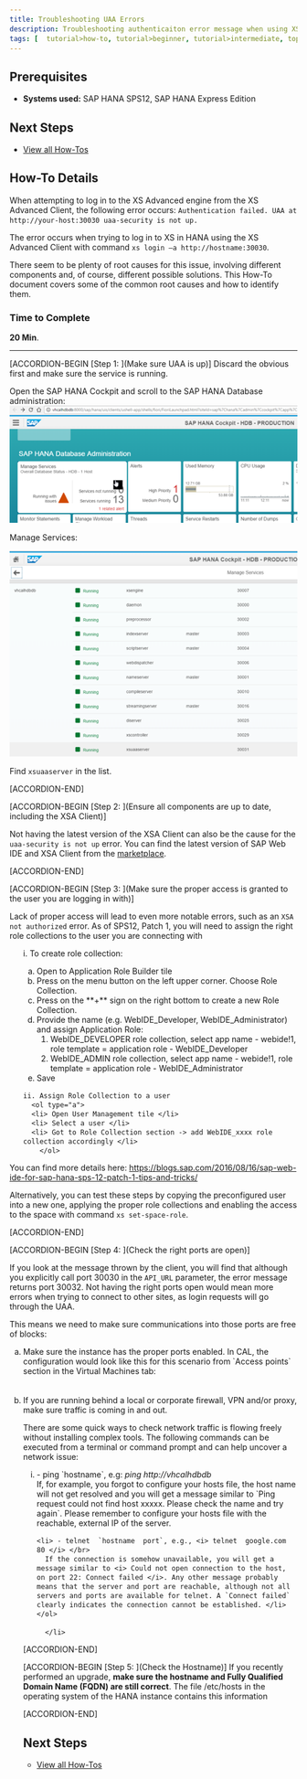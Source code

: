 ```yaml
---
title: Troubleshooting UAA Errors
description: Troubleshooting authenticaiton error message when using XS Advanced client to log in to  SAP HANA
tags: [  tutorial>how-to, tutorial>beginner, tutorial>intermediate, topic>cloud, topic>security, products>sap-hana, products>sap-hana\,-express-edition, products>sap-hana-cloud-platform ]
---
```

## Prerequisites  
 - **Systems used:** SAP HANA SPS12, SAP HANA Express Edition

## Next Steps
 - [View all How-Tos](http://www.sap.com/developer/tutorial-navigator.how-to.html)


## How-To Details
When attempting to log in to the XS Advanced engine from the XS Advanced Client, the following error occurs: `Authentication failed. UAA at http://your-host:30030 uaa-security is not up.`

The error occurs when trying to log in to XS in HANA using the XS Advanced Client with command `xs login –a http://hostname:30030`.

There seem to be plenty of root causes for this issue, involving different components and, of course, different possible solutions. This How-To document covers some of the common root causes and how to identify them.


### Time to Complete
**20 Min**.

---

[ACCORDION-BEGIN [Step 1: ](Make sure UAA is up)]
Discard the obvious first and make sure the service is running.

Open the SAP HANA Cockpit and scroll to the SAP HANA Database administration:
![SAP HANA Cockpit](1.png)


Manage Services:

![Manage Services](2.png)

Find `xsuaaserver` in the list.

[ACCORDION-END]


[ACCORDION-BEGIN [Step 2: ](Ensure all components are up to date, including the XSA Client)]

Not having the latest version of the XSA Client can also be the cause for the `uaa-security is not up` error. You can find the latest version of SAP Web IDE and XSA Client from the [marketplace](https://launchpad.support.sap.com/#/softwarecenter/template/products/_APP=00200682500000001943&_EVENT=DISPHIER&HEADER=N&FUNCTIONBAR=Y&EVENT=TREE&TMPL=INTRO_SWDC_SP_INMEMORY&V=MAINT&REFERER=CATALOG-PATCHES&ROUTENAME=products/By%20Category%20-%20SAP%20In-Memory%20).

[ACCORDION-END]


[ACCORDION-BEGIN [Step 3: ](Make sure the proper access is granted to the user you are logging in with)]

Lack of proper access will lead to even more notable errors, such as an `XSA not authorized` error.  As of SPS12, Patch 1, you will need to assign the right role collections to the user you are connecting with

<ol type="1">
  i. To create role collection:
    <ol type="a">
    <li>Open to Application Role Builder tile </li>
    <li>Press on the menu button on the left upper corner. Choose Role Collection. </li>
    <li> Press on the **+** sign on the right bottom to create a new Role Collection. </li>
    <li> Provide the name (e.g. WebIDE_Developer, WebIDE_Administrator) and assign Application Role:
        <ol type="-">
        <li>WebIDE_DEVELOPER role collection, select app name - webide!1, role template = application role - WebIDE_Developer </br> </li>
       <li> WebIDE_ADMIN role collection, select app name - webide!1, role template = application role - WebIDE_Administrator </li>
          </ol>
          </li>
      <li> Save </li>
                </ol>


    ii.	Assign Role Collection to a user
      <ol type="a">
      <li> Open User Management tile </li>
      <li> Select a user </li>
      <li> Got to Role Collection section -> add WebIDE_xxxx role collection accordingly </li>
        </ol>
</ol>

You can find more details here: https://blogs.sap.com/2016/08/16/sap-web-ide-for-sap-hana-sps-12-patch-1-tips-and-tricks/

Alternatively, you can test these steps by copying the preconfigured user into a new one, applying the proper role collections and enabling the access to the space with command `xs set-space-role`.

[ACCORDION-END]

[ACCORDION-BEGIN [Step 4: ](Check the right ports are open)]

If you look at the message thrown by the client, you will find that although you explicitly call port 30030 in the `API_URL` parameter, the error message returns port 30032.  Not having the right ports open would mean more errors when trying to connect to other sites, as login requests will go through the UAA.

This means we need to make sure communications into those ports are free of blocks:

<ol type="a">
<li>  Make sure the instance has the proper ports enabled. In CAL, the configuration would look like this for this scenario from `Access points` section in the Virtual Machines tab:<br>

<br>
<img src="https://raw.githubusercontent.com/SAPDocuments/How-Tos/master/tutorials/2017/01/troubleshooting-uaa-errors/3.PNG" alt="image 1"/>  </br> </li>

  <li> If you are running behind a local or corporate firewall, VPN and/or proxy, make sure traffic is coming in and out.

  There are some quick ways to check network traffic is flowing freely without installing complex tools. The following commands can be executed from a terminal or command prompt and can help uncover a network issue:
  <ol type="i">
    <li> - ping `hostname`, e.g: <i> ping http://vhcalhdbdb </i> </br>
      If, for example, you forgot to configure your hosts file, the host name will not get resolved and you will get a message similar to `Ping request could not find host xxxxx. Please check the name and try again`. Please remember to configure your hosts file with the reachable, external IP of the server. </li>

    <li> - telnet  `hostname  port`, e.g., <i> telnet  google.com  80 </i> </br>
      If the connection is somehow unavailable, you will get a message similar to <i> Could not open connection to the host, on port 22: Connect failed </i>. Any other message probably means that the server and port are reachable, although not all servers and ports are available for telnet. A `Connect failed` clearly indicates the connection cannot be established. </li>  </ol>

      </li>

</ol>

[ACCORDION-END]

[ACCORDION-BEGIN [Step 5: ](Check the Hostname)]
If you recently performed an upgrade, **make sure the hostname and Fully Qualified Domain Name (FQDN) are still correct**. The file /etc/hosts in the operating system of the HANA instance contains this information

[ACCORDION-END]

## Next Steps
 - [View all How-Tos](http://www.sap.com/developer/tutorial-navigator.how-to.html)
